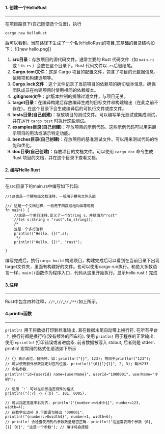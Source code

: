 #### 1. 创建一个HelloRust
---
在项目路径下(自己随便选个位置)，执行
```
cargo new HelloRust
```
后可以看到，当前路径下生成了一个名为HelloRust的项目,其基础的目录结构如下：
![[new hello.png]]
1. **src目录**：存放项目的源代码文件。通常主要的 Rust 代码文件（如 `main.rs` 或 `lib.rs` ）会放在这个目录下。Rust 代码文件以`.rs`后缀结尾。
2. **Cargo.toml文件**：这是 Cargo 项目的配置文件，包含了项目的元数据信息、依赖项和构建选项等。 
3. **Cargo.lock文件**：这个文件记录了当前项目的依赖项的确切版本信息，确保团队成员在构建项目时使用相同的依赖版本。 
4.  **.gitignore文件**：git版本控制的排除过滤文件，与项目无关。
5. **target目录**：在编译构建后存放编译生成的目标文件和构建输出（在此之前不存在）。在这个目录下会生成编译后的可执行文件或库文件。
6. **tests目录(自己创建)**：存放项目的测试文件。可以编写单元测试或集成测试，并在运行 `cargo test` 时执行这些测试。 
7. **examples目录(自己创建)**：存放项目的示例代码。这些示例代码可以用来展示项目的用法或演示特定功能。
8. **benches目录(自己创建)**：存放项目的基准测试文件。可以用来测试代码的性能和优化。 
9. **doc目录(自己创建)**：存放项目的文档文件。可以使用 `cargo doc` 命令生成 Rust 项目的文档，并在这个目录下查看文档。

#### 2. 编写Hello Rust
---
在src目录下的main.rs中编写如下代码:
```
//!这也是一个模块级文档注释，一般用于模块文件头部

/// 这是一个文档注释，一般用于函数或结构体等说明
fn main() {
    //这是一个单行注释.定义了一个String s，并赋值为"rust"
    //let s:String = "rust".to_string();
    /*
    这是一个多行注释
    println!("Hello, {}!",s);
     */
    println!("Hello, {}!", "rust");

}
```

编写完成后，执行`cargo build` 构建项目，构建完成后可以看到在当前目录下出现target文件夹，里面有构建好的文件。也可以使用cargo run执行。和绝大多数语言一样，`main()`函数作为程序入口，代码从这里开始执行。显示hello rust！完成

#### 3.注释
---
Rust中包含四种注释，`//!`,`///`,`//`,`/**/`如上所示。

#### 4.println函数
---
`println!` 用于将数据打印到标准输出, 且在数据末尾自动带上换行符. 在所有平台上, 换行符都是换行符(没有额外的回车符).
使用 `println!` 用于程序的正常输出, 使用 `eprintln!` 打印错误或者进度条. 前者数据被写入 stdout, 后者则是 stderr. println! 宏常用的格式化语法如下所示
```
// {} 表示占位，替换符。如：println!("{}", 123); 等同于println!("123");
// 可以使用额外参数指定对应的位置. println!("{0}{1}{1}", 2, 3); 输出233
// 命名参数.
println!("id={userId} name={userName}", userId="1000001", userName="小明");

// 使用 `:` 可以在后面指定特殊的格式.
println!("{:?} -> {:b} ", 101, 0005);

// 可以指定宽度来右对齐. println!("{number:>width$}", number=123, width=4);
// 在数字左边补 0.下面语句输出 "000001".
println!("{number:>0width$}", number=1, width=6);
// println! 会检查使用到的参数数量是否正确. println!("这里需要两个参数 {0}, {1} {0}", "这是一个参数"); // 编译将会报错
```